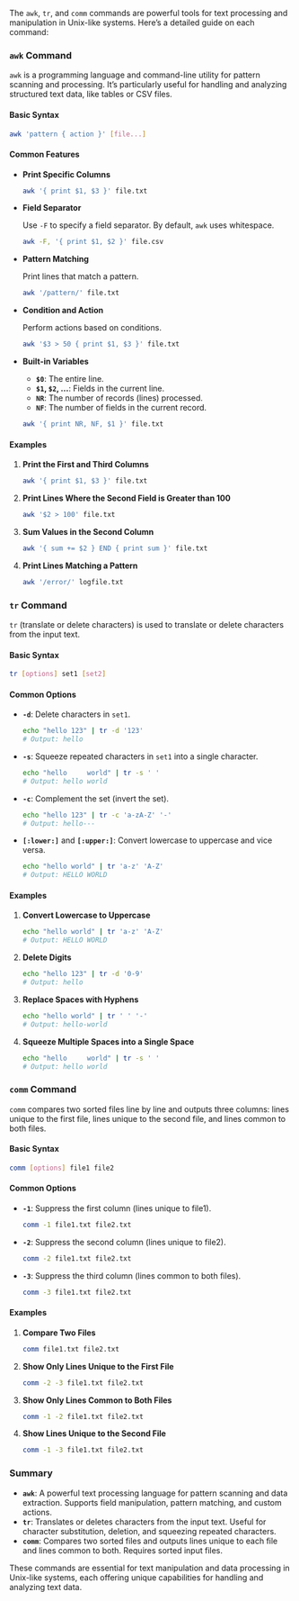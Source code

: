The `awk`, `tr`, and `comm` commands are powerful tools for text processing and manipulation in Unix-like systems. Here’s a detailed guide on each command:

### `awk` Command

`awk` is a programming language and command-line utility for pattern scanning and processing. It’s particularly useful for handling and analyzing structured text data, like tables or CSV files.

#### Basic Syntax

```sh
awk 'pattern { action }' [file...]
```

#### Common Features

- **Print Specific Columns**

  ```sh
  awk '{ print $1, $3 }' file.txt
  ```

- **Field Separator**

  Use `-F` to specify a field separator. By default, `awk` uses whitespace.

  ```sh
  awk -F, '{ print $1, $2 }' file.csv
  ```

- **Pattern Matching**

  Print lines that match a pattern.

  ```sh
  awk '/pattern/' file.txt
  ```

- **Condition and Action**

  Perform actions based on conditions.

  ```sh
  awk '$3 > 50 { print $1, $3 }' file.txt
  ```

- **Built-in Variables**

  - **`$0`**: The entire line.
  - **`$1`, `$2`, ...**: Fields in the current line.
  - **`NR`**: The number of records (lines) processed.
  - **`NF`**: The number of fields in the current record.

  ```sh
  awk '{ print NR, NF, $1 }' file.txt
  ```

#### Examples

1. **Print the First and Third Columns**

   ```sh
   awk '{ print $1, $3 }' file.txt
   ```

2. **Print Lines Where the Second Field is Greater than 100**

   ```sh
   awk '$2 > 100' file.txt
   ```

3. **Sum Values in the Second Column**

   ```sh
   awk '{ sum += $2 } END { print sum }' file.txt
   ```

4. **Print Lines Matching a Pattern**

   ```sh
   awk '/error/' logfile.txt
   ```

### `tr` Command

`tr` (translate or delete characters) is used to translate or delete characters from the input text.

#### Basic Syntax

```sh
tr [options] set1 [set2]
```

#### Common Options

- **`-d`**: Delete characters in `set1`.

  ```sh
  echo "hello 123" | tr -d '123'
  # Output: hello
  ```

- **`-s`**: Squeeze repeated characters in `set1` into a single character.

  ```sh
  echo "hello     world" | tr -s ' '
  # Output: hello world
  ```

- **`-c`**: Complement the set (invert the set).

  ```sh
  echo "hello 123" | tr -c 'a-zA-Z' '-'
  # Output: hello---
  ```

- **`[:lower:]`** and **`[:upper:]`**: Convert lowercase to uppercase and vice versa.

  ```sh
  echo "hello world" | tr 'a-z' 'A-Z'
  # Output: HELLO WORLD
  ```

#### Examples

1. **Convert Lowercase to Uppercase**

   ```sh
   echo "hello world" | tr 'a-z' 'A-Z'
   # Output: HELLO WORLD
   ```

2. **Delete Digits**

   ```sh
   echo "hello 123" | tr -d '0-9'
   # Output: hello 
   ```

3. **Replace Spaces with Hyphens**

   ```sh
   echo "hello world" | tr ' ' '-'
   # Output: hello-world
   ```

4. **Squeeze Multiple Spaces into a Single Space**

   ```sh
   echo "hello     world" | tr -s ' '
   # Output: hello world
   ```

### `comm` Command

`comm` compares two sorted files line by line and outputs three columns: lines unique to the first file, lines unique to the second file, and lines common to both files.

#### Basic Syntax

```sh
comm [options] file1 file2
```

#### Common Options

- **`-1`**: Suppress the first column (lines unique to file1).

  ```sh
  comm -1 file1.txt file2.txt
  ```

- **`-2`**: Suppress the second column (lines unique to file2).

  ```sh
  comm -2 file1.txt file2.txt
  ```

- **`-3`**: Suppress the third column (lines common to both files).

  ```sh
  comm -3 file1.txt file2.txt
  ```

#### Examples

1. **Compare Two Files**

   ```sh
   comm file1.txt file2.txt
   ```

2. **Show Only Lines Unique to the First File**

   ```sh
   comm -2 -3 file1.txt file2.txt
   ```

3. **Show Only Lines Common to Both Files**

   ```sh
   comm -1 -2 file1.txt file2.txt
   ```

4. **Show Lines Unique to the Second File**

   ```sh
   comm -1 -3 file1.txt file2.txt
   ```

### Summary

- **`awk`**: A powerful text processing language for pattern scanning and data extraction. Supports field manipulation, pattern matching, and custom actions.
- **`tr`**: Translates or deletes characters from the input text. Useful for character substitution, deletion, and squeezing repeated characters.
- **`comm`**: Compares two sorted files and outputs lines unique to each file and lines common to both. Requires sorted input files.

These commands are essential for text manipulation and data processing in Unix-like systems, each offering unique capabilities for handling and analyzing text data.
